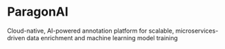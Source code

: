 # ParagonAI
Cloud-native, AI-powered annotation platform for scalable, microservices-driven data enrichment and machine learning model training
